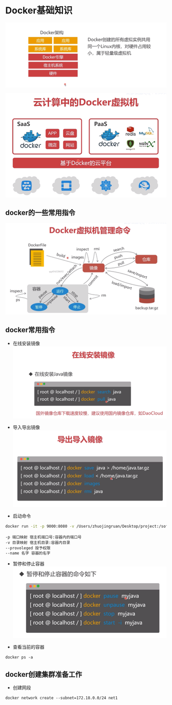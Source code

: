 # Docker基础知识

![](/assets/devops/docker/1.png)

![](/assets/devops/docker/2.png)

## docker的一些常用指令

![](/assets/devops/docker/4.png)

## docker常用指令

* 在线安装镜像  
  ![](/assets/devops/docker/5.png)

* 导入导出镜像  
  ![](/assets/devops/docker/6.png)

* 启动命令

```bash
docker run -it -p 9000:8080 -v /Users/zhuojingruan/Desktop/project:/soft --privileged --name myjava java bash

-p 端口映射 宿主机端口号:容器内的端口号
-v 目录映射 宿主机目录:容器内目录
--provoleged 授予权限
--name 名字 容器的名字
```

* 暂停和停止容器
![](/assets/devops/docker/8.png)

* 查看当前的容器
```
docker ps -a
```

## docker创建集群准备工作
* 创建网段
```
docker network create --subnet=172.18.0.0/24 net1
```
